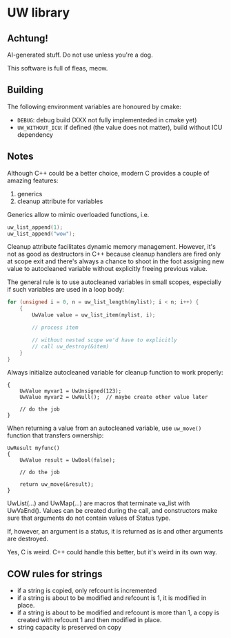 # UW library

## Achtung!

AI-generated stuff. Do not use unless you're a dog.

This software is full of fleas, meow.

## Building

The following environment variables are honoured by cmake:

* `DEBUG`: debug build (XXX not fully implementeded in cmake yet)
* `UW_WITHOUT_ICU`: if defined (the value does not matter), build without ICU dependency

## Notes

Although C++ could be a better choice, modern C provides a couple of amazing features:

1. generics
2. cleanup attribute for variables

Generics allow to mimic overloaded functions, i.e.
```c
uw_list_append(1);
uw_list_append("wow");
```

Cleanup attribute facilitates dynamic memory management.
However, it's not as good as destructors in C++ because
cleanup handlers are fired only at scope exit and
there's always a chance to shoot in the foot assigning
new value to autocleaned variable without explicitly freeing
previous value.

The general rule is to use autocleaned variables in small scopes,
especially if such variables are used in a loop body:
```c
for (unsigned i = 0, n = uw_list_length(mylist); i < n; i++) {
    {
        UwValue value = uw_list_item(mylist, i);

        // process item

        // without nested scope we'd have to explicitly
        // call uw_destroy(&item)
    }
}
```
Always initialize autocleaned variable for cleanup function
to work properly:
```
{
    UwValue myvar1 = UwUnsigned(123);
    UwValue myvar2 = UwNull();  // maybe create other value later

    // do the job
}
```

When returning a value from an autocleaned variable,
use `uw_move()` function that transfers ownership:
```
UwResult myfunc()
{
    UwValue result = UwBool(false);

    // do the job

    return uw_move(&result);
}
```

UwList(...) and UwMap(...) are macros that terminate va_list with UwVaEnd().
Values can be created during the call, and constructors make sure that arguments do not
contain values of Status type.

If, however, an argument is a status, it is returned as is and other arguments are destroyed.


Yes, C is weird. C++ could handle this better, but it's weird in its own way.

## COW rules for strings

* if a string is copied, only refcount is incremented
* if a string is about to be modified and refcount is 1, it is modified in place.
* if a string is about to be modified and refcount is more than 1, a copy is created
  with refcount 1 and then modified in place.
* string capacity is preserved on copy
